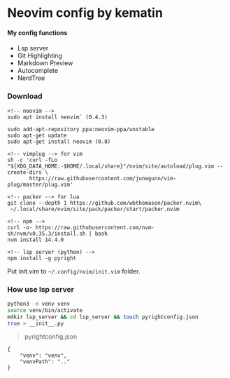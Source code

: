 # Neovim config by kematin
#### My config functions

- Lsp server
- Git Highlighting
- Markdown Preview
- Autocomplete
- NerdTree

### Download

```
<!-- neovim -->
sudo apt install neovim` (0.4.3)

sudo add-apt-repository ppa:neovim-ppa/unstable
sudo apt-get update
sudo apt-get install neovim (0.8)

<!-- vimplug --> for vim
sh -c 'curl -fLo "${XDG_DATA_HOME:-$HOME/.local/share}"/nvim/site/autoload/plug.vim --create-dirs \
       https://raw.githubusercontent.com/junegunn/vim-plug/master/plug.vim'

<!-- packer --> for lua
git clone --depth 1 https://github.com/wbthomason/packer.nvim\
 ~/.local/share/nvim/site/pack/packer/start/packer.nvim

<!-- npm -->
curl -o- https://raw.githubusercontent.com/nvm-sh/nvm/v0.35.3/install.sh | bash
nvm install 14.4.0

<!-- lsp server (python) -->
npm install -g pyright
```

Put init.vim to `~/.config/nvim/init.vim` folder.

### How use lsp server
```bash
python3 -m venv venv
source venv/bin/activate
mdkir lsp_server && cd lsp_server && touch pyrightconfig.json
true > __init__.py
```
> pyrightconfig.json
```
{
    "venv": "venv",
    "venvPath": ".."
}
```
